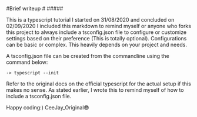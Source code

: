 #Brief writeup # #####

This is a typescript tutorial I started on 31/08/2020 and concluded on 02/09/2020
I included this markdown to remind myself or anyone who forks this project to always 
include a tsconfig.json file to configure or customize settings based on their preference
(This is totally optional). Configurations can be basic or complex. This heavily depends on your 
project and needs. 

A tsconfig.json file can be created from the commandline using the command below:

    -> typescript --init

Refer to the original docs on the official typescript for the actual setup if this makes no sense.
As stated earlier, I wrote this to remind myself of how to include a tsconfig.json file.

Happy coding:) CeeJay_Original😎 